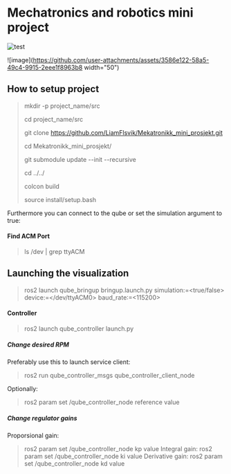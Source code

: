 # Mechatronics and robotics mini project
![test](https://github.com/favicon.ico)

![image](https://github.com/user-attachments/assets/3586e122-58a5-49c4-9915-2eee1f8963b8 width="50")


## How to setup project
> mkdir -p project_name/src
>
> cd project_name/src
>
> git clone https://github.com/LiamFlsvik/Mekatronikk_mini_prosjekt.git
>
> cd Mekatronikk_mini_prosjekt/
>
> git submodule update --init --recursive
>
> cd ../../
>
> colcon build
>
> source install/setup.bash

Furthermore you can connect to the qube or set the simulation argument to true:

#### Find ACM Port
> ls /dev | grep ttyACM

## Launching the visualization
> ros2 launch qube_bringup bringup.launch.py simulation:=<true/false> device:=</dev/ttyACM0> baud_rate:=<115200>
>
#### Controller
> ros2 launch qube_controller launch.py 

##### Change desired RPM
Preferably use this to launch service client:
> ros2 run qube_controller_msgs qube_controller_client_node

Optionally:
> ros2 param set /qube_controller_node reference value

##### Change regulator gains
Proporsional gain:
> ros2 param set /qube_controller_node kp value
Integral gain:
> ros2 param set /qube_controller_node ki value
Derivative gain:
> ros2 param set /qube_controller_node kd value



